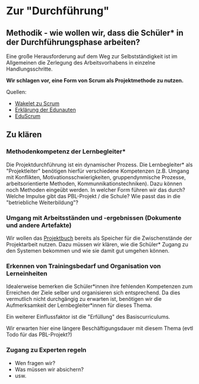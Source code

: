 # Zur "Durchführung"

## Methodik - wie wollen wir, dass die Schüler\* in der Durchführungsphase arbeiten?

Eine große Herausforderung auf dem Weg zur Selbstständigkeit ist im Allgemeinen die Zerlegung des Arbeitsvorhabens in einzelne Handlungsschritte.

**Wir schlagen vor, eine Form von Scrum als Projektmethode zu nutzen.**

Quellen:

* [Wakelet zu Scrum ](https://wakelet.com/wake/783e91d3-2349-48cc-9ba6-506c2bf17dea)
* [Erklärung der Edunauten](https://docs.google.com/document/d/1K_RQAemyCwJdgX9zL5RSHBwD5v8VWAp66zR1uhJxSMc/edit#heading=h.2iuq4guyh4tz)
* [EduScrum](https://eduscrum.nl/en/file/CKFiles/Der_eduScrum_Guide_DE_1.2.pdf)

## Zu klären

### Methodenkompetenz der Lernbegleiter\*

Die Projektdurchführung ist ein dynamischer Prozess. Die Lernbegleiter\* als "Projektleiter" benötigen hierfür verschiedene Kompetenzen \(z.B. Umgang mit Konflikten, Motivationsschwierigkeiten, gruppendynmische Prozesse, arbeitsorientierte Methoden, Kommunnikationstechniken\). Dazu können noch Methoden eingeübt werden. In welcher Form führen wir das durch? Welche Impulse gibt das PBL-Projekt / die Schule? Wie passt das in die "betriebliche Weiterbildung"?

### Umgang mit Arbeitsständen und -ergebnissen \(Dokumente und andere Artefakte\)

Wir wollen das [Projektbuch](../../wiki/definitionen/projektbuch.md) bereits als Speicher für die Zwischenstände der Projektarbeit nutzen. Dazu müssen wir klären, wie die Schüler\* Zugang zu den Systemen bekommen und wie sie damit gut umgehen können.

### Erkennen von Trainingsbedarf und Organisation von Lerneinheiten

Idealerweise bemerken die Schüler\*innen ihre fehlenden Kompetenzen zum Erreichen der Ziele selber und organisieren sich entsprechend. Da dies vermutlich nicht durchgängig zu erwarten ist, benötigen wir die Aufmerksamkeit der Lernbegleiter\*innen für dieses Thema.

Ein weiterer Einflussfaktor ist die "Erfüllung" des Basiscurriculums.

Wir erwarten hier eine längere Beschäftigungsdauer mit diesem Thema \(evtl Todo für das PBL-Projekt?\)

### Zugang zu Experten regeln

* Wen fragen wir?
* Was müssen wir absichern?
* usw.

